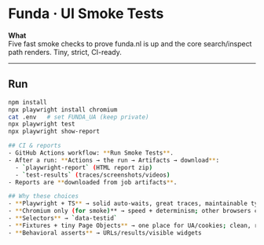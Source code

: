 # Funda · UI Smoke Tests

**What**  
Five fast smoke checks to prove funda.nl is up and the core search/inspect path renders. Tiny, strict, CI-ready.

---

## Run
```bash
npm install
npx playwright install chromium
cat .env   # set FUNDA_UA (keep private)
npx playwright test
npx playwright show-report

## CI & reports
- GitHub Actions workflow: **Run Smoke Tests**.
- After a run: **Actions → the run → Artifacts → download**:
  - `playwright-report` (HTML report zip)
  - `test-results` (traces/screenshots/videos)
- Reports are **downloaded from job artifacts**.

## Why these choices
- **Playwright + TS** → solid auto-waits, great traces, maintainable types.
- **Chromium only (for smoke)** → speed + determinism; other browsers can live in regression.
- **Selectors** → `data-testid`
- **Fixtures + tiny Page Objects** → one place for UA/cookies; clean, readable tests.
- **Behavioral asserts** → URLs/results/visible widgets